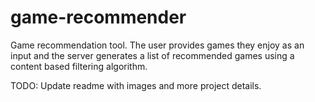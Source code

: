 # game-recommender
Game recommendation tool. The user provides games they enjoy as an input and the server generates a list of recommended games using a content based filtering algorithm.

TODO: Update readme with images and more project details.